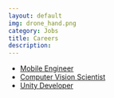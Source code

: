 ```yaml
---
layout: default
img: drone_hand.png
category: Jobs
title: Careers
description: 
---
```


  - [Mobile Engineer](/job/mobile_engineer)
  - [Computer Vision Scientist](/job/computer_vision_scientist)
  - [Unity Developer](/job/unity_developer)
